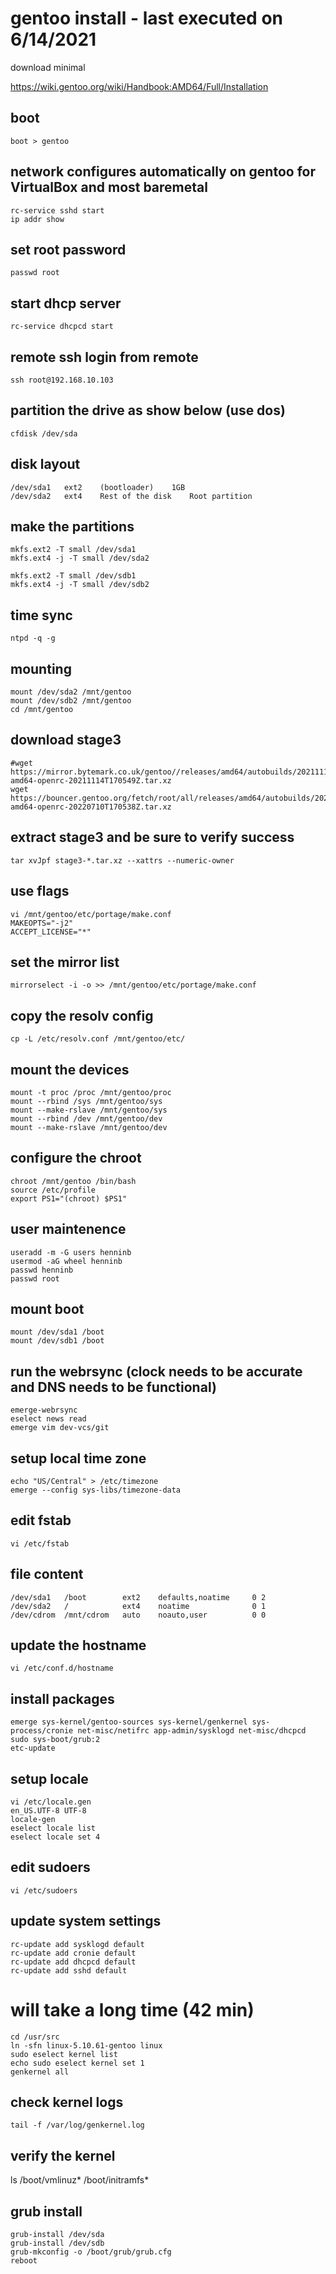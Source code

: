 # gentoo install - last executed on 6/14/2021
download minimal

https://wiki.gentoo.org/wiki/Handbook:AMD64/Full/Installation

## boot
```
boot > gentoo
```

## network configures automatically on gentoo for VirtualBox and most baremetal
```
rc-service sshd start
ip addr show
```

## set root password
```
passwd root
```

## start dhcp server
```
rc-service dhcpcd start
```

## remote ssh login from remote
```
ssh root@192.168.10.103
```

## partition the drive as show below (use dos)
```
cfdisk /dev/sda
```

## disk layout
```
/dev/sda1	ext2	(bootloader)	1GB
/dev/sda2	ext4	Rest of the disk	Root partition
```

## make the partitions
```
mkfs.ext2 -T small /dev/sda1
mkfs.ext4 -j -T small /dev/sda2

mkfs.ext2 -T small /dev/sdb1
mkfs.ext4 -j -T small /dev/sdb2
```

## time sync
```
ntpd -q -g
```

## mounting
```
mount /dev/sda2 /mnt/gentoo
mount /dev/sdb2 /mnt/gentoo
cd /mnt/gentoo
```

## download stage3
```
#wget https://mirror.bytemark.co.uk/gentoo//releases/amd64/autobuilds/20211114T170549Z/stage3-amd64-openrc-20211114T170549Z.tar.xz
wget https://bouncer.gentoo.org/fetch/root/all/releases/amd64/autobuilds/20220710T170538Z/stage3-amd64-openrc-20220710T170538Z.tar.xz
```
## extract stage3 and be sure to verify success
```
tar xvJpf stage3-*.tar.xz --xattrs --numeric-owner
```

## use flags
```
vi /mnt/gentoo/etc/portage/make.conf
MAKEOPTS="-j2"
ACCEPT_LICENSE="*"
```

## set the mirror list
```
mirrorselect -i -o >> /mnt/gentoo/etc/portage/make.conf
```


## copy the resolv config
```
cp -L /etc/resolv.conf /mnt/gentoo/etc/
```

## mount the devices
```
mount -t proc /proc /mnt/gentoo/proc
mount --rbind /sys /mnt/gentoo/sys
mount --make-rslave /mnt/gentoo/sys
mount --rbind /dev /mnt/gentoo/dev
mount --make-rslave /mnt/gentoo/dev
```

## configure the chroot
```
chroot /mnt/gentoo /bin/bash
source /etc/profile
export PS1="(chroot) $PS1"
```

## user maintenence
```
useradd -m -G users henninb
usermod -aG wheel henninb
passwd henninb
passwd root
```

## mount boot
```
mount /dev/sda1 /boot
mount /dev/sdb1 /boot
```

## run the webrsync (clock needs to be accurate and DNS needs to be functional)
```
emerge-webrsync
eselect news read
emerge vim dev-vcs/git
```

## setup local time zone
```
echo "US/Central" > /etc/timezone
emerge --config sys-libs/timezone-data
```

## edit fstab
```
vi /etc/fstab
```

## file content
```
/dev/sda1   /boot        ext2    defaults,noatime     0 2
/dev/sda2   /            ext4    noatime              0 1
/dev/cdrom  /mnt/cdrom   auto    noauto,user          0 0
```

## update the hostname
```
vi /etc/conf.d/hostname
```

## install packages
```
emerge sys-kernel/gentoo-sources sys-kernel/genkernel sys-process/cronie net-misc/netifrc app-admin/sysklogd net-misc/dhcpcd sudo sys-boot/grub:2
etc-update
```

## setup locale
```
vi /etc/locale.gen
en_US.UTF-8 UTF-8
locale-gen
eselect locale list
eselect locale set 4
```


## edit sudoers
```
vi /etc/sudoers
```

## update system settings
```
rc-update add sysklogd default
rc-update add cronie default
rc-update add dhcpcd default
rc-update add sshd default
```


# will take a long time (42 min)
```
cd /usr/src
ln -sfn linux-5.10.61-gentoo linux
sudo eselect kernel list
echo sudo eselect kernel set 1
genkernel all
```

## check kernel logs
```
tail -f /var/log/genkernel.log
```

## verify the kernel
ls /boot/vmlinuz* /boot/initramfs*

## grub install
```
grub-install /dev/sda
grub-install /dev/sdb
grub-mkconfig -o /boot/grub/grub.cfg
reboot
```
